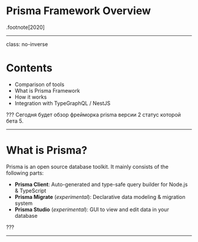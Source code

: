 <!-- class: center, middle, no-inverse -->

# Prisma Framework Overview

.footnote[2020]

---

class: no-inverse

# Contents

-   Comparison of tools
-   What is Prisma Framework
-   How it works
-   Integration with TypeGraphQL / NestJS

???
Сегодня будет обзор фрейморка prisma версии 2 статус которой бета 5.

---

# What is Prisma?

Prisma is an open source database toolkit. It mainly consists of the following parts:

-   **Prisma Client**: Auto-generated and type-safe query builder for Node.js & TypeScript
-   **Prisma Migrate** (_experimental_): Declarative data modeling & migration system
-   **Prisma Studio** (_experimental_): GUI to view and edit data in your database

???

---
